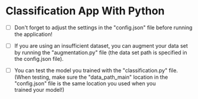 # Classification App With Python
 

 - [ ] Don't forget to adjust the settings in the "config.json" file before running the application!
       
 - [ ] If you are using an insufficient dataset, you can augment your data set by running the "augmentation.py" file (the data set path is specified in the config.json file).

 - [ ] You can test the model you trained with the "classification.py" file. (When testing, make sure the "data_path_main" location in the "config.json" file is the same location you used when you trained your model!)


